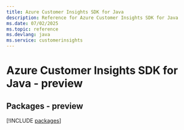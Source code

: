 ```yaml
---
title: Azure Customer Insights SDK for Java
description: Reference for Azure Customer Insights SDK for Java
ms.date: 07/02/2025
ms.topic: reference
ms.devlang: java
ms.service: customerinsights
---
```

# Azure Customer Insights SDK for Java - preview
## Packages - preview
[!INCLUDE [packages](customer-insights-index.md)]
